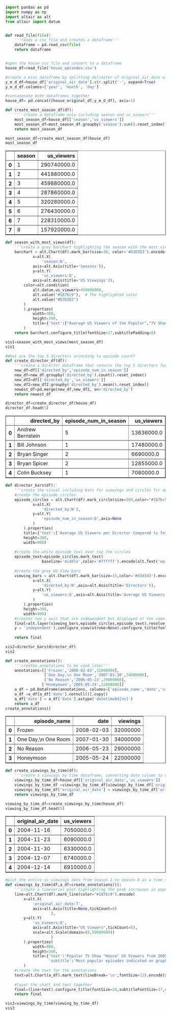 ```python
import pandas as pd
import numpy as np
import altair as alt
from altair import datum


def read_file(file):
    '''reads a csv file and creates a dataframe'''
    dataframe = pd.read_csv(file)
    return dataframe


#open the house csv file and convert to a dataframe
house_df=read_file('house_episodes.csv')

#create a mini dataframe by splitting delimiter of original_air_date with columns Year, Month, Day
y_m_d_df=house_df['original_air_date'].str.split('-', expand=True)
y_m_d_df.columns=['year', 'month', 'day']

#concatenate both dataframes together
house_df= pd.concat([house_original_df,y_m_d_df], axis=1)
```


```python
def create_most_season_df(df):
    ''' create a dataframe only including season and us_viewers'''
    most_season_df=house_df[['season','us_viewers']]
    most_season_df=most_season_df.groupby('season').sum().reset_index()
    return most_season_df

most_season_df=create_most_season_df(house_df)
most_season_df
```




<div>
<style scoped>
    .dataframe tbody tr th:only-of-type {
        vertical-align: middle;
    }

    .dataframe tbody tr th {
        vertical-align: top;
    }

    .dataframe thead th {
        text-align: right;
    }
</style>
<table border="1" class="dataframe">
  <thead>
    <tr style="text-align: right;">
      <th></th>
      <th>season</th>
      <th>us_viewers</th>
    </tr>
  </thead>
  <tbody>
    <tr>
      <th>0</th>
      <td>1</td>
      <td>290740000.0</td>
    </tr>
    <tr>
      <th>1</th>
      <td>2</td>
      <td>441880000.0</td>
    </tr>
    <tr>
      <th>2</th>
      <td>3</td>
      <td>459880000.0</td>
    </tr>
    <tr>
      <th>3</th>
      <td>4</td>
      <td>287860000.0</td>
    </tr>
    <tr>
      <th>4</th>
      <td>5</td>
      <td>320280000.0</td>
    </tr>
    <tr>
      <th>5</th>
      <td>6</td>
      <td>276430000.0</td>
    </tr>
    <tr>
      <th>6</th>
      <td>7</td>
      <td>228310000.0</td>
    </tr>
    <tr>
      <th>7</th>
      <td>8</td>
      <td>157920000.0</td>
    </tr>
  </tbody>
</table>
</div>




```python
def season_with_most_views(df):
    '''create a grey barchart highlighting the season with the most views'''
    barchart = alt.Chart(df).mark_bar(size=30, color='#D3D3D3').encode(
            x=alt.X(
                'season:N',
            axis=alt.Axis(title='Seasons')),
            y=alt.Y(
                'us_viewers:Q',
            axis=alt.Axis(title='US Viewings')),
        color=alt.condition(
            alt.datum.us_viewers>450000000,
            alt.value("#187bc9"),  # The highlighted color
            alt.value("#D3D3D3")
        )
        ).properties(
            width=300,
            height=300,
            title={'text':["Average US Viewers of the Popular","TV Show 'House' per Season"]}
        )
    return barchart.configure_title(fontSize=17,subtitlePadding=8)

vis1=season_with_most_views(most_season_df)
vis1
```





<div id="altair-viz-da03899874fd44a3a92f7962903a045c"></div>
<script type="text/javascript">
  var VEGA_DEBUG = (typeof VEGA_DEBUG == "undefined") ? {} : VEGA_DEBUG;
  (function(spec, embedOpt){
    let outputDiv = document.currentScript.previousElementSibling;
    if (outputDiv.id !== "altair-viz-da03899874fd44a3a92f7962903a045c") {
      outputDiv = document.getElementById("altair-viz-da03899874fd44a3a92f7962903a045c");
    }
    const paths = {
      "vega": "https://cdn.jsdelivr.net/npm//vega@5?noext",
      "vega-lib": "https://cdn.jsdelivr.net/npm//vega-lib?noext",
      "vega-lite": "https://cdn.jsdelivr.net/npm//vega-lite@4.17.0?noext",
      "vega-embed": "https://cdn.jsdelivr.net/npm//vega-embed@6?noext",
    };

    function maybeLoadScript(lib, version) {
      var key = `${lib.replace("-", "")}_version`;
      return (VEGA_DEBUG[key] == version) ?
        Promise.resolve(paths[lib]) :
        new Promise(function(resolve, reject) {
          var s = document.createElement('script');
          document.getElementsByTagName("head")[0].appendChild(s);
          s.async = true;
          s.onload = () => {
            VEGA_DEBUG[key] = version;
            return resolve(paths[lib]);
          };
          s.onerror = () => reject(`Error loading script: ${paths[lib]}`);
          s.src = paths[lib];
        });
    }

    function showError(err) {
      outputDiv.innerHTML = `<div class="error" style="color:red;">${err}</div>`;
      throw err;
    }

    function displayChart(vegaEmbed) {
      vegaEmbed(outputDiv, spec, embedOpt)
        .catch(err => showError(`Javascript Error: ${err.message}<br>This usually means there's a typo in your chart specification. See the javascript console for the full traceback.`));
    }

    if(typeof define === "function" && define.amd) {
      requirejs.config({paths});
      require(["vega-embed"], displayChart, err => showError(`Error loading script: ${err.message}`));
    } else {
      maybeLoadScript("vega", "5")
        .then(() => maybeLoadScript("vega-lite", "4.17.0"))
        .then(() => maybeLoadScript("vega-embed", "6"))
        .catch(showError)
        .then(() => displayChart(vegaEmbed));
    }
  })({"config": {"view": {"continuousWidth": 400, "continuousHeight": 300}, "title": {"fontSize": 17, "subtitlePadding": 8}}, "data": {"name": "data-e6b02c69eecc7a260a922918010c0552"}, "mark": {"type": "bar", "color": "#D3D3D3", "size": 30}, "encoding": {"color": {"condition": {"value": "#187bc9", "test": "(datum.us_viewers > 450000000)"}, "value": "#D3D3D3"}, "x": {"axis": {"title": "Seasons"}, "field": "season", "type": "nominal"}, "y": {"axis": {"title": "US Viewings"}, "field": "us_viewers", "type": "quantitative"}}, "height": 300, "title": {"text": ["Average US Viewers of the Popular", "TV Show 'House' per Season"]}, "width": 300, "$schema": "https://vega.github.io/schema/vega-lite/v4.17.0.json", "datasets": {"data-e6b02c69eecc7a260a922918010c0552": [{"season": 1, "us_viewers": 290740000.0}, {"season": 2, "us_viewers": 441880000.0}, {"season": 3, "us_viewers": 459880000.0}, {"season": 4, "us_viewers": 287860000.0}, {"season": 5, "us_viewers": 320280000.0}, {"season": 6, "us_viewers": 276430000.0}, {"season": 7, "us_viewers": 228310000.0}, {"season": 8, "us_viewers": 157920000.0}]}}, {"mode": "vega-lite"});
</script>




```python
#What are the top 5 directors according to episode count?
def create_director_df(df):
    '''create a director dataframe that returns the top 5 directors for most episodes directed'''
    new_df=df[['directed_by','episode_num_in_season']]
    new_df=new_df.groupby('directed_by').count().reset_index()
    new_df2=df[['directed_by','us_viewers']]
    new_df2=new_df2.groupby('directed_by').mean().reset_index()
    newest_df=pd.merge(new_df,new_df2, on='directed_by')
    return newest_df

director_df=create_director_df(house_df)
director_df.head(5)
```




<div>
<style scoped>
    .dataframe tbody tr th:only-of-type {
        vertical-align: middle;
    }

    .dataframe tbody tr th {
        vertical-align: top;
    }

    .dataframe thead th {
        text-align: right;
    }
</style>
<table border="1" class="dataframe">
  <thead>
    <tr style="text-align: right;">
      <th></th>
      <th>directed_by</th>
      <th>episode_num_in_season</th>
      <th>us_viewers</th>
    </tr>
  </thead>
  <tbody>
    <tr>
      <th>0</th>
      <td>Andrew Bernstein</td>
      <td>5</td>
      <td>13636000.0</td>
    </tr>
    <tr>
      <th>1</th>
      <td>Bill Johnson</td>
      <td>1</td>
      <td>17480000.0</td>
    </tr>
    <tr>
      <th>2</th>
      <td>Bryan Singer</td>
      <td>2</td>
      <td>6690000.0</td>
    </tr>
    <tr>
      <th>3</th>
      <td>Bryan Spicer</td>
      <td>2</td>
      <td>12855000.0</td>
    </tr>
    <tr>
      <th>4</th>
      <td>Colin Bucksey</td>
      <td>1</td>
      <td>7080000.0</td>
    </tr>
  </tbody>
</table>
</div>




```python
def director_bars(df):
    '''create the visual including bars for viewings and circles for episodes'''
    #create the episode circles
    episode_circles = alt.Chart(df).mark_circle(size=500,color="#187bc9").encode(
            x=alt.X(
                'directed_by:N'),
            y=alt.Y(
                'episode_num_in_season:Q',axis=None
            )
        ).properties(
        title={'text':['Average US Viewers per Director Compared to Total Episodes per Director']},
        height=300,
        width=900)
    
    #create the white episode text over top the circles
    episode_text=episode_circles.mark_text(
                baseline='middle',color='#ffffff').encode(alt.Text('episode_num_in_season:Q'))
    
    #create the grey US View bars
    viewing_bars = alt.Chart(df).mark_bar(size=15,color='#d3d3d3').encode(
            x=alt.X(
                'directed_by:N',axis=alt.Axis(title='Directors')),
            y=alt.Y(
                'us_viewers:Q',axis=alt.Axis(title='Average US Viewers',tickCount=6)
            )
        ).properties(
        height=300,
        width=900)
    #creates two y axis that are independent but displayed at the same time
    final=alt.layer(viewing_bars,episode_circles,episode_text).resolve_scale(
    y = 'independent').configure_view(stroke=None).configure_title(fontSize=17)
    
    return final

vis2=director_bars(director_df)
vis2
```





<div id="altair-viz-16bbd85dbedd4ef2b7a7c7d998b4323f"></div>
<script type="text/javascript">
  var VEGA_DEBUG = (typeof VEGA_DEBUG == "undefined") ? {} : VEGA_DEBUG;
  (function(spec, embedOpt){
    let outputDiv = document.currentScript.previousElementSibling;
    if (outputDiv.id !== "altair-viz-16bbd85dbedd4ef2b7a7c7d998b4323f") {
      outputDiv = document.getElementById("altair-viz-16bbd85dbedd4ef2b7a7c7d998b4323f");
    }
    const paths = {
      "vega": "https://cdn.jsdelivr.net/npm//vega@5?noext",
      "vega-lib": "https://cdn.jsdelivr.net/npm//vega-lib?noext",
      "vega-lite": "https://cdn.jsdelivr.net/npm//vega-lite@4.17.0?noext",
      "vega-embed": "https://cdn.jsdelivr.net/npm//vega-embed@6?noext",
    };

    function maybeLoadScript(lib, version) {
      var key = `${lib.replace("-", "")}_version`;
      return (VEGA_DEBUG[key] == version) ?
        Promise.resolve(paths[lib]) :
        new Promise(function(resolve, reject) {
          var s = document.createElement('script');
          document.getElementsByTagName("head")[0].appendChild(s);
          s.async = true;
          s.onload = () => {
            VEGA_DEBUG[key] = version;
            return resolve(paths[lib]);
          };
          s.onerror = () => reject(`Error loading script: ${paths[lib]}`);
          s.src = paths[lib];
        });
    }

    function showError(err) {
      outputDiv.innerHTML = `<div class="error" style="color:red;">${err}</div>`;
      throw err;
    }

    function displayChart(vegaEmbed) {
      vegaEmbed(outputDiv, spec, embedOpt)
        .catch(err => showError(`Javascript Error: ${err.message}<br>This usually means there's a typo in your chart specification. See the javascript console for the full traceback.`));
    }

    if(typeof define === "function" && define.amd) {
      requirejs.config({paths});
      require(["vega-embed"], displayChart, err => showError(`Error loading script: ${err.message}`));
    } else {
      maybeLoadScript("vega", "5")
        .then(() => maybeLoadScript("vega-lite", "4.17.0"))
        .then(() => maybeLoadScript("vega-embed", "6"))
        .catch(showError)
        .then(() => displayChart(vegaEmbed));
    }
  })({"config": {"view": {"continuousWidth": 400, "continuousHeight": 300, "stroke": null}, "title": {"fontSize": 17}}, "layer": [{"mark": {"type": "bar", "color": "#d3d3d3", "size": 15}, "encoding": {"x": {"axis": {"title": "Directors"}, "field": "directed_by", "type": "nominal"}, "y": {"axis": {"tickCount": 6, "title": "Average US Viewers"}, "field": "us_viewers", "type": "quantitative"}}, "height": 300, "width": 900}, {"mark": {"type": "circle", "color": "#187bc9", "size": 500}, "encoding": {"x": {"field": "directed_by", "type": "nominal"}, "y": {"axis": null, "field": "episode_num_in_season", "type": "quantitative"}}, "height": 300, "title": {"text": ["Average US Viewers per Director Compared to Total Episodes per Director"]}, "width": 900}, {"mark": {"type": "text", "baseline": "middle", "color": "#ffffff"}, "encoding": {"text": {"field": "episode_num_in_season", "type": "quantitative"}, "x": {"field": "directed_by", "type": "nominal"}, "y": {"axis": null, "field": "episode_num_in_season", "type": "quantitative"}}, "height": 300, "title": {"text": ["Average US Viewers per Director Compared to Total Episodes per Director"]}, "width": 900}], "data": {"name": "data-1a865c7d0bbd76c44dbe8e66d89d9c38"}, "resolve": {"scale": {"y": "independent"}}, "$schema": "https://vega.github.io/schema/vega-lite/v4.17.0.json", "datasets": {"data-1a865c7d0bbd76c44dbe8e66d89d9c38": [{"directed_by": "Andrew Bernstein", "episode_num_in_season": 5, "us_viewers": 13636000.0}, {"directed_by": "Bill Johnson", "episode_num_in_season": 1, "us_viewers": 17480000.0}, {"directed_by": "Bryan Singer", "episode_num_in_season": 2, "us_viewers": 6690000.0}, {"directed_by": "Bryan Spicer", "episode_num_in_season": 2, "us_viewers": 12855000.0}, {"directed_by": "Colin Bucksey", "episode_num_in_season": 1, "us_viewers": 7080000.0}, {"directed_by": "Dan Attias", "episode_num_in_season": 8, "us_viewers": 13448750.0}, {"directed_by": "Daniel Sackheim", "episode_num_in_season": 7, "us_viewers": 18877142.85714286}, {"directed_by": "David Platt", "episode_num_in_season": 5, "us_viewers": 14524000.0}, {"directed_by": "David Semel", "episode_num_in_season": 3, "us_viewers": 19236666.666666668}, {"directed_by": "David Shore", "episode_num_in_season": 2, "us_viewers": 17095000.0}, {"directed_by": "David Straiton", "episode_num_in_season": 16, "us_viewers": 13103125.0}, {"directed_by": "Deran Sarafian", "episode_num_in_season": 22, "us_viewers": 17379545.454545453}, {"directed_by": "Elodie Keene", "episode_num_in_season": 1, "us_viewers": 21570000.0}, {"directed_by": "Fred Gerber", "episode_num_in_season": 3, "us_viewers": 17476666.666666668}, {"directed_by": "Frederick King Keller", "episode_num_in_season": 2, "us_viewers": 16135000.0}, {"directed_by": "F\u00e9lix Alcal\u00e1", "episode_num_in_season": 1, "us_viewers": 22710000.0}, {"directed_by": "Gloria Muzio", "episode_num_in_season": 1, "us_viewers": 14720000.0}, {"directed_by": "Greg Yaitanes", "episode_num_in_season": 30, "us_viewers": 11414000.0}, {"directed_by": "Guy Ferland", "episode_num_in_season": 1, "us_viewers": 12370000.0}, {"directed_by": "Hugh Laurie", "episode_num_in_season": 2, "us_viewers": 8625000.0}, {"directed_by": "Jace Alexander", "episode_num_in_season": 1, "us_viewers": 14830000.0}, {"directed_by": "Jim Hayman", "episode_num_in_season": 2, "us_viewers": 13720000.0}, {"directed_by": "John F. Showalter", "episode_num_in_season": 1, "us_viewers": 24520000.0}, {"directed_by": "Juan J. Campanella", "episode_num_in_season": 5, "us_viewers": 15886000.0}, {"directed_by": "Julian Higgins", "episode_num_in_season": 1, "us_viewers": 6670000.0}, {"directed_by": "Kate Woods", "episode_num_in_season": 1, "us_viewers": 7550000.0}, {"directed_by": "Katie Jacobs", "episode_num_in_season": 6, "us_viewers": 17030000.0}, {"directed_by": "Keith Gordon", "episode_num_in_season": 1, "us_viewers": 15530000.0}, {"directed_by": "Laura Innes", "episode_num_in_season": 1, "us_viewers": 13670000.0}, {"directed_by": "Lesli Linka Glatter", "episode_num_in_season": 3, "us_viewers": 14996666.666666666}, {"directed_by": "Martha Mitchell", "episode_num_in_season": 2, "us_viewers": 21870000.0}, {"directed_by": "Matt Shakman", "episode_num_in_season": 5, "us_viewers": 14130000.0}, {"directed_by": "Matthew Penn", "episode_num_in_season": 1, "us_viewers": 12190000.0}, {"directed_by": "Miguel Sapochnik", "episode_num_in_season": 6, "us_viewers": 8615000.0}, {"directed_by": "Nelson McCormick", "episode_num_in_season": 1, "us_viewers": 14220000.0}, {"directed_by": "Newton Thomas Sigel", "episode_num_in_season": 2, "us_viewers": 10630000.0}, {"directed_by": "Nick Gomez", "episode_num_in_season": 1, "us_viewers": 12250000.0}, {"directed_by": "Paris Barclay", "episode_num_in_season": 1, "us_viewers": 17680000.0}, {"directed_by": "Paul McCrane", "episode_num_in_season": 1, "us_viewers": 20810000.0}, {"directed_by": "Peter Medak", "episode_num_in_season": 1, "us_viewers": 6730000.0}, {"directed_by": "Peter O'Fallon", "episode_num_in_season": 4, "us_viewers": 14547500.0}, {"directed_by": "Peter Weller", "episode_num_in_season": 1, "us_viewers": 6090000.0}, {"directed_by": "Randy Zisk", "episode_num_in_season": 1, "us_viewers": 17330000.0}, {"directed_by": "S. J. Clarkson", "episode_num_in_season": 1, "us_viewers": 11010000.0}, {"directed_by": "Sanford Bookstaver", "episode_num_in_season": 5, "us_viewers": 9646000.0}, {"directed_by": "Stefan Schwartz", "episode_num_in_season": 1, "us_viewers": 6490000.0}, {"directed_by": "Tim Hunter", "episode_num_in_season": 1, "us_viewers": 17340000.0}, {"directed_by": "Tim Southam", "episode_num_in_season": 2, "us_viewers": 7370000.0}, {"directed_by": "Tony To", "episode_num_in_season": 1, "us_viewers": 11770000.0}, {"directed_by": "Tucker Gates", "episode_num_in_season": 2, "us_viewers": 10130000.0}]}}, {"mode": "vega-lite"});
</script>




```python
def create_annotations():
    '''creates annotations to be used later'''
    annotations=[['Frozen','2008-02-03',32000000],
                 ['One Day,\n One Room','2007-01-30',34000000],
                 ['No Reason','2006-05-23',29000000],
                ['Honeymoon','2005-05-24',22000000]]
    a_df = pd.DataFrame(annotations, columns=['episode_name','date','viewings'])
    a_df =a_df[a_df['date'].notnull()].copy()
    a_df['date'] = a_df['date'].astype('datetime64[ns]')
    return a_df
create_annotations()
```




<div>
<style scoped>
    .dataframe tbody tr th:only-of-type {
        vertical-align: middle;
    }

    .dataframe tbody tr th {
        vertical-align: top;
    }

    .dataframe thead th {
        text-align: right;
    }
</style>
<table border="1" class="dataframe">
  <thead>
    <tr style="text-align: right;">
      <th></th>
      <th>episode_name</th>
      <th>date</th>
      <th>viewings</th>
    </tr>
  </thead>
  <tbody>
    <tr>
      <th>0</th>
      <td>Frozen</td>
      <td>2008-02-03</td>
      <td>32000000</td>
    </tr>
    <tr>
      <th>1</th>
      <td>One Day,\n One Room</td>
      <td>2007-01-30</td>
      <td>34000000</td>
    </tr>
    <tr>
      <th>2</th>
      <td>No Reason</td>
      <td>2006-05-23</td>
      <td>29000000</td>
    </tr>
    <tr>
      <th>3</th>
      <td>Honeymoon</td>
      <td>2005-05-24</td>
      <td>22000000</td>
    </tr>
  </tbody>
</table>
</div>




```python
def create_viewings_by_time(df):
    '''create a viewings by time dataframe, converting date column to datetime'''
    viewings_by_time_df=house_df[['original_air_date','us_viewers']]
    viewings_by_time_df =viewings_by_time_df[viewings_by_time_df['original_air_date'].notnull()].copy()
    viewings_by_time_df['original_air_date'] = viewings_by_time_df['original_air_date'].astype('datetime64[ns]')
    return viewings_by_time_df

viewing_by_time_df=create_viewings_by_time(house_df)
viewing_by_time_df.head(5)
```




<div>
<style scoped>
    .dataframe tbody tr th:only-of-type {
        vertical-align: middle;
    }

    .dataframe tbody tr th {
        vertical-align: top;
    }

    .dataframe thead th {
        text-align: right;
    }
</style>
<table border="1" class="dataframe">
  <thead>
    <tr style="text-align: right;">
      <th></th>
      <th>original_air_date</th>
      <th>us_viewers</th>
    </tr>
  </thead>
  <tbody>
    <tr>
      <th>0</th>
      <td>2004-11-16</td>
      <td>7050000.0</td>
    </tr>
    <tr>
      <th>1</th>
      <td>2004-11-23</td>
      <td>6090000.0</td>
    </tr>
    <tr>
      <th>2</th>
      <td>2004-11-30</td>
      <td>6330000.0</td>
    </tr>
    <tr>
      <th>3</th>
      <td>2004-12-07</td>
      <td>6740000.0</td>
    </tr>
    <tr>
      <th>4</th>
      <td>2004-12-14</td>
      <td>6910000.0</td>
    </tr>
  </tbody>
</table>
</div>




```python
#plot the entire us_viewings data from season 1 to season 8 as a time_series line chart
def viewings_by_time(df,a_df=create_annotations()):
    '''create a timeseries plot highlighting the peak increases in popular episodes'''
    line=alt.Chart(df).mark_line(color="#187bc9").encode(
        x=alt.X(
            'original_air_date:T',
            axis=alt.Axis(title=None,tickCount=8)
                    ),
        y=alt.Y(
            'us_viewers:Q',
            axis=alt.Axis(title="US Viewers",tickCount=5),
            scale=alt.Scale(domain=(0,50000000))
                    )
        ).properties(
            width=800,
            height=300,
            title={'text':'Popular TV Show "House" US Viewers from 2005 to 2012',
                   'subtitle':'Most popular episodes indicated on graph'}
        )
    #create the text for the annotations
    text=alt.Chart(a_df).mark_text(lineBreak='\n',fontSize=12).encode(x='date:T',y='viewings',text='episode_name')
    
    #layer the chart and text together
    final=(line+text).configure_title(fontSize=20,subtitleFontSize=17,subtitlePadding=8)
    return final

vis3=viewings_by_time(viewing_by_time_df)
vis3
```





<div id="altair-viz-f3d90409b4b04e93b749a50623457e74"></div>
<script type="text/javascript">
  var VEGA_DEBUG = (typeof VEGA_DEBUG == "undefined") ? {} : VEGA_DEBUG;
  (function(spec, embedOpt){
    let outputDiv = document.currentScript.previousElementSibling;
    if (outputDiv.id !== "altair-viz-f3d90409b4b04e93b749a50623457e74") {
      outputDiv = document.getElementById("altair-viz-f3d90409b4b04e93b749a50623457e74");
    }
    const paths = {
      "vega": "https://cdn.jsdelivr.net/npm//vega@5?noext",
      "vega-lib": "https://cdn.jsdelivr.net/npm//vega-lib?noext",
      "vega-lite": "https://cdn.jsdelivr.net/npm//vega-lite@4.17.0?noext",
      "vega-embed": "https://cdn.jsdelivr.net/npm//vega-embed@6?noext",
    };

    function maybeLoadScript(lib, version) {
      var key = `${lib.replace("-", "")}_version`;
      return (VEGA_DEBUG[key] == version) ?
        Promise.resolve(paths[lib]) :
        new Promise(function(resolve, reject) {
          var s = document.createElement('script');
          document.getElementsByTagName("head")[0].appendChild(s);
          s.async = true;
          s.onload = () => {
            VEGA_DEBUG[key] = version;
            return resolve(paths[lib]);
          };
          s.onerror = () => reject(`Error loading script: ${paths[lib]}`);
          s.src = paths[lib];
        });
    }

    function showError(err) {
      outputDiv.innerHTML = `<div class="error" style="color:red;">${err}</div>`;
      throw err;
    }

    function displayChart(vegaEmbed) {
      vegaEmbed(outputDiv, spec, embedOpt)
        .catch(err => showError(`Javascript Error: ${err.message}<br>This usually means there's a typo in your chart specification. See the javascript console for the full traceback.`));
    }

    if(typeof define === "function" && define.amd) {
      requirejs.config({paths});
      require(["vega-embed"], displayChart, err => showError(`Error loading script: ${err.message}`));
    } else {
      maybeLoadScript("vega", "5")
        .then(() => maybeLoadScript("vega-lite", "4.17.0"))
        .then(() => maybeLoadScript("vega-embed", "6"))
        .catch(showError)
        .then(() => displayChart(vegaEmbed));
    }
  })({"config": {"view": {"continuousWidth": 400, "continuousHeight": 300}, "title": {"fontSize": 20, "subtitleFontSize": 17, "subtitlePadding": 8}}, "layer": [{"data": {"name": "data-74c43ef059469991efa000c485a8794a"}, "mark": {"type": "line", "color": "#187bc9"}, "encoding": {"x": {"axis": {"tickCount": 8, "title": null}, "field": "original_air_date", "type": "temporal"}, "y": {"axis": {"tickCount": 5, "title": "US Viewers"}, "field": "us_viewers", "scale": {"domain": [0, 50000000]}, "type": "quantitative"}}, "height": 300, "title": {"text": "Popular TV Show \"House\" US Viewers from 2005 to 2012", "subtitle": "Most popular episodes indicated on graph"}, "width": 800}, {"data": {"name": "data-caa7a5a6ac2801895a52d57f488ce7a3"}, "mark": {"type": "text", "fontSize": 12, "lineBreak": "\n"}, "encoding": {"text": {"field": "episode_name", "type": "nominal"}, "x": {"field": "date", "type": "temporal"}, "y": {"field": "viewings", "type": "quantitative"}}}], "$schema": "https://vega.github.io/schema/vega-lite/v4.17.0.json", "datasets": {"data-74c43ef059469991efa000c485a8794a": [{"original_air_date": "2004-11-16T00:00:00", "us_viewers": 7050000.0}, {"original_air_date": "2004-11-23T00:00:00", "us_viewers": 6090000.0}, {"original_air_date": "2004-11-30T00:00:00", "us_viewers": 6330000.0}, {"original_air_date": "2004-12-07T00:00:00", "us_viewers": 6740000.0}, {"original_air_date": "2004-12-14T00:00:00", "us_viewers": 6910000.0}, {"original_air_date": "2004-12-21T00:00:00", "us_viewers": 6730000.0}, {"original_air_date": "2004-12-28T00:00:00", "us_viewers": 6910000.0}, {"original_air_date": "2005-01-25T00:00:00", "us_viewers": 12370000.0}, {"original_air_date": "2005-02-01T00:00:00", "us_viewers": 12750000.0}, {"original_air_date": "2005-02-08T00:00:00", "us_viewers": 14970000.0}, {"original_air_date": "2005-02-15T00:00:00", "us_viewers": 14220000.0}, {"original_air_date": "2005-02-22T00:00:00", "us_viewers": 15530000.0}, {"original_air_date": "2005-03-01T00:00:00", "us_viewers": 15530000.0}, {"original_air_date": "2005-03-15T00:00:00", "us_viewers": 17330000.0}, {"original_air_date": "2005-03-22T00:00:00", "us_viewers": 17340000.0}, {"original_air_date": "2005-03-29T00:00:00", "us_viewers": 18280000.0}, {"original_air_date": "2005-04-12T00:00:00", "us_viewers": 15040000.0}, {"original_air_date": "2005-04-19T00:00:00", "us_viewers": 17480000.0}, {"original_air_date": "2005-05-03T00:00:00", "us_viewers": 17140000.0}, {"original_air_date": "2005-05-10T00:00:00", "us_viewers": 18800000.0}, {"original_air_date": "2005-05-17T00:00:00", "us_viewers": 17680000.0}, {"original_air_date": "2005-05-24T00:00:00", "us_viewers": 19520000.0}, {"original_air_date": "2005-09-13T00:00:00", "us_viewers": 15910000.0}, {"original_air_date": "2005-09-20T00:00:00", "us_viewers": 13640000.0}, {"original_air_date": "2005-09-27T00:00:00", "us_viewers": 13370000.0}, {"original_air_date": "2005-11-01T00:00:00", "us_viewers": 12180000.0}, {"original_air_date": "2005-11-08T00:00:00", "us_viewers": 14150000.0}, {"original_air_date": "2005-11-15T00:00:00", "us_viewers": 12950000.0}, {"original_air_date": "2005-11-22T00:00:00", "us_viewers": 14720000.0}, {"original_air_date": "2005-11-29T00:00:00", "us_viewers": 14910000.0}, {"original_air_date": "2005-12-13T00:00:00", "us_viewers": 14520000.0}, {"original_air_date": "2006-01-10T00:00:00", "us_viewers": 14830000.0}, {"original_air_date": "2006-02-07T00:00:00", "us_viewers": 22240000.0}, {"original_air_date": "2006-02-14T00:00:00", "us_viewers": 19200000.0}, {"original_air_date": "2006-02-20T00:00:00", "us_viewers": 14180000.0}, {"original_air_date": "2006-03-07T00:00:00", "us_viewers": 20560000.0}, {"original_air_date": "2006-03-28T00:00:00", "us_viewers": 21440000.0}, {"original_air_date": "2006-04-04T00:00:00", "us_viewers": 22710000.0}, {"original_air_date": "2006-04-11T00:00:00", "us_viewers": 21200000.0}, {"original_air_date": "2006-04-18T00:00:00", "us_viewers": 22640000.0}, {"original_air_date": "2006-04-25T00:00:00", "us_viewers": 24520000.0}, {"original_air_date": "2006-05-02T00:00:00", "us_viewers": 22710000.0}, {"original_air_date": "2006-05-03T00:00:00", "us_viewers": 17160000.0}, {"original_air_date": "2006-05-09T00:00:00", "us_viewers": 24290000.0}, {"original_air_date": "2006-05-16T00:00:00", "us_viewers": 22380000.0}, {"original_air_date": "2006-05-23T00:00:00", "us_viewers": 25470000.0}, {"original_air_date": "2006-09-05T00:00:00", "us_viewers": 19550000.0}, {"original_air_date": "2006-09-12T00:00:00", "us_viewers": 15740000.0}, {"original_air_date": "2006-09-19T00:00:00", "us_viewers": 13670000.0}, {"original_air_date": "2006-09-26T00:00:00", "us_viewers": 14520000.0}, {"original_air_date": "2006-10-31T00:00:00", "us_viewers": 14180000.0}, {"original_air_date": "2006-11-07T00:00:00", "us_viewers": 16110000.0}, {"original_air_date": "2006-11-14T00:00:00", "us_viewers": 14600000.0}, {"original_air_date": "2006-11-21T00:00:00", "us_viewers": 15200000.0}, {"original_air_date": "2006-11-28T00:00:00", "us_viewers": 17300000.0}, {"original_air_date": "2006-12-12T00:00:00", "us_viewers": 11770000.0}, {"original_air_date": "2007-01-09T00:00:00", "us_viewers": 17780000.0}, {"original_air_date": "2007-01-30T00:00:00", "us_viewers": 27340000.0}, {"original_air_date": "2007-02-06T00:00:00", "us_viewers": 24880000.0}, {"original_air_date": "2007-02-13T00:00:00", "us_viewers": 25990000.0}, {"original_air_date": "2007-03-06T00:00:00", "us_viewers": 24400000.0}, {"original_air_date": "2007-03-27T00:00:00", "us_viewers": 20800000.0}, {"original_air_date": "2007-04-03T00:00:00", "us_viewers": 20350000.0}, {"original_air_date": "2007-04-10T00:00:00", "us_viewers": 21570000.0}, {"original_air_date": "2007-04-17T00:00:00", "us_viewers": 22410000.0}, {"original_air_date": "2007-04-24T00:00:00", "us_viewers": 20810000.0}, {"original_air_date": "2007-05-01T00:00:00", "us_viewers": 21130000.0}, {"original_air_date": "2007-05-08T00:00:00", "us_viewers": 21360000.0}, {"original_air_date": "2007-05-15T00:00:00", "us_viewers": 21190000.0}, {"original_air_date": "2007-05-29T00:00:00", "us_viewers": 17230000.0}, {"original_air_date": "2007-09-25T00:00:00", "us_viewers": 14520000.0}, {"original_air_date": "2007-10-02T00:00:00", "us_viewers": 17440000.0}, {"original_air_date": "2007-10-09T00:00:00", "us_viewers": 18030000.0}, {"original_air_date": "2007-10-23T00:00:00", "us_viewers": 18100000.0}, {"original_air_date": "2007-10-30T00:00:00", "us_viewers": 17290000.0}, {"original_air_date": "2007-11-06T00:00:00", "us_viewers": 18170000.0}, {"original_air_date": "2007-11-13T00:00:00", "us_viewers": 16950000.0}, {"original_air_date": "2007-11-20T00:00:00", "us_viewers": 16880000.0}, {"original_air_date": "2007-11-27T00:00:00", "us_viewers": 16960000.0}, {"original_air_date": "2008-01-29T00:00:00", "us_viewers": 22560000.0}, {"original_air_date": "2008-02-03T00:00:00", "us_viewers": 29040000.0}, {"original_air_date": "2008-02-05T00:00:00", "us_viewers": 23150000.0}, {"original_air_date": "2008-04-28T00:00:00", "us_viewers": 14510000.0}, {"original_air_date": "2008-05-05T00:00:00", "us_viewers": 13260000.0}, {"original_air_date": "2008-05-12T00:00:00", "us_viewers": 14840000.0}, {"original_air_date": "2008-05-19T00:00:00", "us_viewers": 16160000.0}, {"original_air_date": "2008-09-16T00:00:00", "us_viewers": 14770000.0}, {"original_air_date": "2008-09-23T00:00:00", "us_viewers": 12370000.0}, {"original_air_date": "2008-09-30T00:00:00", "us_viewers": 12970000.0}, {"original_air_date": "2008-10-14T00:00:00", "us_viewers": 13260000.0}, {"original_air_date": "2008-10-21T00:00:00", "us_viewers": 13080000.0}, {"original_air_date": "2008-10-28T00:00:00", "us_viewers": 13490000.0}, {"original_air_date": "2008-11-11T00:00:00", "us_viewers": 13060000.0}, {"original_air_date": "2008-11-18T00:00:00", "us_viewers": 13260000.0}, {"original_air_date": "2008-11-25T00:00:00", "us_viewers": 12870000.0}, {"original_air_date": "2008-12-02T00:00:00", "us_viewers": 12510000.0}, {"original_air_date": "2008-12-09T00:00:00", "us_viewers": 14050000.0}, {"original_air_date": "2009-01-19T00:00:00", "us_viewers": 15020000.0}, {"original_air_date": "2009-01-26T00:00:00", "us_viewers": 15690000.0}, {"original_air_date": "2009-02-02T00:00:00", "us_viewers": 14870000.0}, {"original_air_date": "2009-02-16T00:00:00", "us_viewers": 14190000.0}, {"original_air_date": "2009-02-23T00:00:00", "us_viewers": 14850000.0}, {"original_air_date": "2009-03-09T00:00:00", "us_viewers": 12380000.0}, {"original_air_date": "2009-03-16T00:00:00", "us_viewers": 13130000.0}, {"original_air_date": "2009-03-30T00:00:00", "us_viewers": 12510000.0}, {"original_air_date": "2009-04-06T00:00:00", "us_viewers": 13290000.0}, {"original_air_date": "2009-04-13T00:00:00", "us_viewers": 12190000.0}, {"original_air_date": "2009-04-27T00:00:00", "us_viewers": 11690000.0}, {"original_air_date": "2009-05-04T00:00:00", "us_viewers": 12040000.0}, {"original_air_date": "2009-05-11T00:00:00", "us_viewers": 12740000.0}, {"original_air_date": "2009-09-21T00:00:00", "us_viewers": 15760000.0}, {"original_air_date": "2009-09-21T00:00:00", "us_viewers": 15760000.0}, {"original_air_date": "2009-09-28T00:00:00", "us_viewers": 14440000.0}, {"original_air_date": "2009-10-05T00:00:00", "us_viewers": 13740000.0}, {"original_air_date": "2009-10-12T00:00:00", "us_viewers": 13500000.0}, {"original_air_date": "2009-10-19T00:00:00", "us_viewers": 11650000.0}, {"original_air_date": "2009-11-09T00:00:00", "us_viewers": 13310000.0}, {"original_air_date": "2009-11-16T00:00:00", "us_viewers": 12670000.0}, {"original_air_date": "2009-11-23T00:00:00", "us_viewers": 11950000.0}, {"original_air_date": "2009-11-30T00:00:00", "us_viewers": 13240000.0}, {"original_air_date": "2010-01-11T00:00:00", "us_viewers": 12250000.0}, {"original_air_date": "2010-01-25T00:00:00", "us_viewers": 14210000.0}, {"original_air_date": "2010-02-01T00:00:00", "us_viewers": 13380000.0}, {"original_air_date": "2010-02-08T00:00:00", "us_viewers": 13600000.0}, {"original_air_date": "2010-03-08T00:00:00", "us_viewers": 12810000.0}, {"original_air_date": "2010-03-15T00:00:00", "us_viewers": 11370000.0}, {"original_air_date": "2010-04-12T00:00:00", "us_viewers": 10800000.0}, {"original_air_date": "2010-04-19T00:00:00", "us_viewers": 10810000.0}, {"original_air_date": "2010-04-26T00:00:00", "us_viewers": 10850000.0}, {"original_air_date": "2010-05-03T00:00:00", "us_viewers": 9980000.0}, {"original_air_date": "2010-05-10T00:00:00", "us_viewers": 9290000.0}, {"original_air_date": "2010-05-17T00:00:00", "us_viewers": 11060000.0}, {"original_air_date": "2010-09-20T00:00:00", "us_viewers": 10540000.0}, {"original_air_date": "2010-09-27T00:00:00", "us_viewers": 10180000.0}, {"original_air_date": "2010-10-04T00:00:00", "us_viewers": 10780000.0}, {"original_air_date": "2010-10-11T00:00:00", "us_viewers": 9690000.0}, {"original_air_date": "2010-10-18T00:00:00", "us_viewers": 9650000.0}, {"original_air_date": "2010-11-08T00:00:00", "us_viewers": 9630000.0}, {"original_air_date": "2010-11-15T00:00:00", "us_viewers": 10770000.0}, {"original_air_date": "2010-11-22T00:00:00", "us_viewers": 9240000.0}, {"original_air_date": "2011-01-17T00:00:00", "us_viewers": 10520000.0}, {"original_air_date": "2011-01-24T00:00:00", "us_viewers": 10450000.0}, {"original_air_date": "2011-02-07T00:00:00", "us_viewers": 12330000.0}, {"original_air_date": "2011-02-14T00:00:00", "us_viewers": 9860000.0}, {"original_air_date": "2011-02-21T00:00:00", "us_viewers": 10410000.0}, {"original_air_date": "2011-02-28T00:00:00", "us_viewers": 11010000.0}, {"original_air_date": "2011-03-07T00:00:00", "us_viewers": 11080000.0}, {"original_air_date": "2011-03-14T00:00:00", "us_viewers": 10410000.0}, {"original_air_date": "2011-03-21T00:00:00", "us_viewers": 9490000.0}, {"original_air_date": "2011-04-11T00:00:00", "us_viewers": 8930000.0}, {"original_air_date": "2011-04-18T00:00:00", "us_viewers": 8800000.0}, {"original_air_date": "2011-05-02T00:00:00", "us_viewers": 8570000.0}, {"original_air_date": "2011-05-09T00:00:00", "us_viewers": 7940000.0}, {"original_air_date": "2011-05-16T00:00:00", "us_viewers": 8920000.0}, {"original_air_date": "2011-05-23T00:00:00", "us_viewers": 9110000.0}, {"original_air_date": "2011-10-03T00:00:00", "us_viewers": 9780000.0}, {"original_air_date": "2011-10-10T00:00:00", "us_viewers": 6850000.0}, {"original_air_date": "2011-10-17T00:00:00", "us_viewers": 8340000.0}, {"original_air_date": "2011-10-31T00:00:00", "us_viewers": 6650000.0}, {"original_air_date": "2011-11-07T00:00:00", "us_viewers": 7550000.0}, {"original_air_date": "2011-11-14T00:00:00", "us_viewers": 6630000.0}, {"original_air_date": "2011-11-21T00:00:00", "us_viewers": 7460000.0}, {"original_air_date": "2011-11-28T00:00:00", "us_viewers": 7410000.0}, {"original_air_date": "2012-01-23T00:00:00", "us_viewers": 8760000.0}, {"original_air_date": "2012-01-30T00:00:00", "us_viewers": 8730000.0}, {"original_air_date": "2012-02-06T00:00:00", "us_viewers": 7090000.0}, {"original_air_date": "2012-02-13T00:00:00", "us_viewers": 7160000.0}, {"original_air_date": "2012-02-20T00:00:00", "us_viewers": 7080000.0}, {"original_air_date": "2012-03-19T00:00:00", "us_viewers": 5940000.0}, {"original_air_date": "2012-04-02T00:00:00", "us_viewers": 6670000.0}, {"original_air_date": "2012-04-09T00:00:00", "us_viewers": 6010000.0}, {"original_air_date": "2012-04-16T00:00:00", "us_viewers": 5610000.0}, {"original_air_date": "2012-04-23T00:00:00", "us_viewers": 6490000.0}, {"original_air_date": "2012-04-30T00:00:00", "us_viewers": 6450000.0}, {"original_air_date": "2012-05-07T00:00:00", "us_viewers": 6090000.0}, {"original_air_date": "2012-05-14T00:00:00", "us_viewers": 6450000.0}, {"original_air_date": "2012-05-21T00:00:00", "us_viewers": 8720000.0}], "data-caa7a5a6ac2801895a52d57f488ce7a3": [{"episode_name": "Frozen", "date": "2008-02-03T00:00:00", "viewings": 32000000}, {"episode_name": "One Day,\n One Room", "date": "2007-01-30T00:00:00", "viewings": 34000000}, {"episode_name": "No Reason", "date": "2006-05-23T00:00:00", "viewings": 29000000}, {"episode_name": "Honeymoon", "date": "2005-05-24T00:00:00", "viewings": 22000000}]}}, {"mode": "vega-lite"});
</script>




```python

```


```python

```
